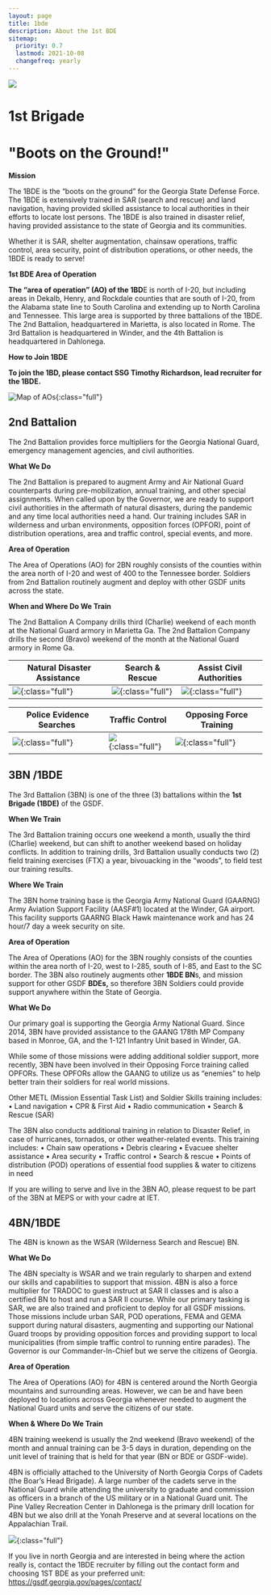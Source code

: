 ```yaml
---
layout: page
title: 1bde
description: About the 1st BDE
sitemap:
  priority: 0.7
  lastmod: 2021-10-08
  changefreq: yearly
---
```

![](/images/1bde-creat.png)

# 1st Brigade

# "Boots on the Ground!"



**Mission**

The 1BDE is the “boots on the ground” for the Georgia State Defense Force. The 1BDE is extensively trained in SAR (search and rescue) and land navigation, having provided skilled assistance to local authorities in their efforts to locate lost persons. The 1BDE is also trained in disaster relief, having provided assistance to the state of Georgia and its communities.

Whether it is SAR, shelter augmentation, chainsaw operations, traffic control, area security, point of distribution operations, or other needs, the 1BDE is ready to serve!

**1st BDE Area of Operation**

**The “area of operation” (AO) of the 1BD**E is north of I-20, but including areas in Dekalb, Henry, and Rockdale counties that are south of I-20, from the Alabama state line to South Carolina and extending up to North Carolina and Tennessee. This large area is supported by three battalions of the 1BDE. The 2nd Battalion, headquartered in Marietta, is also located in Rome. The 3rd Battalion is headquartered in Winder, and the 4th Battalion is headquartered in Dahlonega. 

**How to Join 1BDE**

**To join the 1BD, please contact SSG Timothy Richardson, lead recruiter for the 1BDE.**

![Map of AOs](/images/picture1.png){:class="full"}

## 2nd Battalion

The 2nd Battalion provides force multipliers for the Georgia National Guard, emergency management agencies, and civil authorities.

**What We Do**

The 2nd Battalion is prepared to augment Army and Air National Guard counterparts during pre-mobilization, annual training, and other special assignments.  When called upon by the Governor, we are ready to support civil authorities in the aftermath of natural disasters, during the pandemic and any time local authorities need a hand.  Our training includes SAR in wilderness and urban environments, opposition forces (OPFOR), point of distribution  operations, area and traffic control, special events, and more.

**Area of Operation**

The Area of Operations (AO) for 2BN roughly consists of the counties within the area north of I-20 and west of 400 to the Tennessee border.  Soldiers from 2nd Battalion routinely augment and deploy with other GSDF units across the state.

**When and Where Do We Train**

The 2nd Battalion A Company drills third (Charlie) weekend of each month at the National Guard armory in Marietta Ga.  The 2nd Battalion Company drills the second (Bravo) weekend of the month at the National Guard armory  in Rome Ga. 

| ﻿ Natural Disaster Assistance           | Search & Rescue                           | Assist Civil Authorities                 |
| --------------------------------------- | ----------------------------------------- | ---------------------------------------- |
| ![](/images/topleft.png){:class="full"} | ![](/images/topmiddle.png){:class="full"} | ![](/images/topright.png){:class="full"} |

| ﻿ Police Evidence Searches                 | Traffic Control                              | Opposing Force Training                     |
| ------------------------------------------ | -------------------------------------------- | ------------------------------------------- |
| ![](/images/bottomleft.png){:class="full"} | ![](/images/bottommiddle.png){:class="full"} | ![](/images/bottomright.png){:class="full"} |

## 3BN /1BDE

The 3rd Battalion (3BN) is one of the three (3) battalions within the **1st Brigade (1BDE)** of the GSDF.

**When We Train**

The 3rd Battalion training occurs one weekend a month, usually the third (Charlie) weekend, but can shift to another weekend based on holiday conflicts. In addition to training drills, 3rd Battalion usually conducts two (2) field training exercises (FTX) a year, bivouacking in the “woods”, to field test our training results.

**Where We Train**

The 3BN home training base is the Georgia Army National Guard (GAARNG) Army Aviation Support Facility (AASF#1) located at the Winder, GA airport. This facility supports GAARNG Black Hawk maintenance work and has 24 hour/7 day a week security on site.

**Area of Operation**

The Area of Operations (AO) for the 3BN roughly consists of the counties within the area north of I-20, west to I-285, south of I-85, and East to the SC border. The 3BN also routinely augments other **1BDE BN**s, and mission support for other GSDF **BDEs,** so therefore 3BN Soldiers could provide support anywhere within the State of Georgia.

**What We Do**

Our primary goal is supporting the Georgia Army National Guard. Since 2014, 3BN have provided assistance to the GAANG 178th MP Company based in Monroe, GA, and the 1-121 Infantry Unit based in Winder, GA. 

While some of those missions were adding additional soldier support, more recently, 3BN have been involved in their Opposing Force training called OPFORs. These OPFORs allow the GAANG to utilize us as “enemies” to help better train their soldiers for real world missions.

Other METL (Mission Essential Task List) and Soldier Skills training includes:
•	Land navigation
•	CPR & First Aid
•	Radio communication
•	Search & Rescue (SAR)

The 3BN also conducts additional training in relation to Disaster Relief, in case of hurricanes, tornados, or other weather-related events. This training includes:
•	Chain saw operations
•	Debris clearing
•	Evacuee shelter assistance
•	Area security
•	Traffic control
•	Search & rescue
•	Points of distribution (POD) operations of essential food supplies & water to citizens in need

If you are willing to serve and live in the 3BN AO, please request to be part of the 3BN at MEPS or with your cadre at IET.

## 4BN/1BDE

The 4BN is known as the WSAR (Wilderness Search and Rescue) BN.

**What We Do**

The 4BN specialty is WSAR and we train regularly to sharpen and extend our skills and capabilities to support that mission.  4BN is also a force multiplier for TRADOC to guest instruct at SAR II classes and is also a certified BN to host and run a SAR II course.  While our primary tasking is SAR, we are also trained and proficient to deploy for all GSDF missions.  Those missions include urban SAR, POD operations, FEMA and GEMA support during natural disasters, augmenting and supporting our National Guard troops by providing opposition forces and providing support to local municipalities (from simple traffic control to running entire parades).  The Governor is our Commander-In-Chief but we serve the citizens of Georgia.

**Area of Operation**

The Area of Operations (AO) for 4BN is centered around the North Georgia mountains and surrounding areas.  However, we can be and have been deployed to locations across Georgia whenever needed to augment the National Guard units and serve the citizens of our state.  

**When & Where Do We Train**

4BN training weekend is usually the 2nd weekend (Bravo weekend) of the month and annual training can be 3-5 days in duration, depending on the unit level of training that is held for that year (BN or BDE or GSDF-wide).

4BN is officially attached to the University of North Georgia Corps of Cadets (the Boar’s Head Brigade).  A large number of the cadets serve in the National Guard while attending the university to graduate and commission as officers in a branch of the US military or in a National Guard unit.  The Pine Valley Recreation Center in Dahlonega is the primary drill location for 4BN but we also drill at the Yonah Preserve and at several locations on the Appalachian Trail.

![](/images/41.png){:class="full"}

If you live in north Georgia and are interested in being where the action really is, contact the 1BDE recruiter by filling out the contact form and choosing 1ST BDE as your preferred unit: <https://gsdf.georgia.gov/pages/contact/>